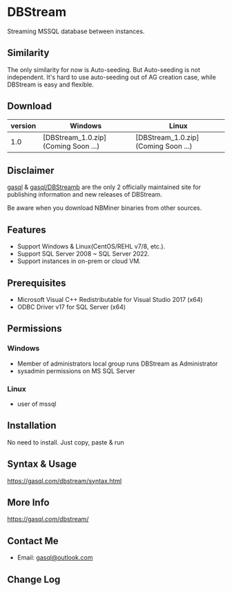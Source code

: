 # DBStream

Streaming MSSQL database between instances. 

## Similarity

The only similarity for now is Auto-seeding. But Auto-seeding is not independent. It's hard to use auto-seeding out of AG creation case, while DBStream is easy and flexible.

## Download

| version | Windows                                                      | Linux                                                        |
| ------- | ------------------------------------------------------------ | ------------------------------------------------------------ |
| 1.0    | [DBStream_1.0.zip](Coming Soon ...) | [DBStream_1.0.zip](Coming Soon ...) |

## Disclaimer

[gasql](https://gasql.com) & [gasql/DBStreamb](https://github.com/gasql/DBStream) are the only 2 officially maintained site for publishing information and new releases of DBStream.

Be aware when you download NBMiner binaries from other sources.

## Features

* Support Windows & Linux(CentOS/REHL v7/8, etc.).
* Support SQL Server 2008 ~ SQL Server 2022.
* Support instances in on-prem or cloud VM.

## Prerequisites

* Microsoft Visual C++ Redistributable for Visual Studio 2017 (x64)
* ODBC Driver v17 for SQL Server (x64)

## Permissions
### Windows
* Member of administrators local group runs DBStream as Administrator
* sysadmin permissions on MS SQL Server
### Linux 
* user of mssql

## Installation
No need to install. Just copy, paste & run

## Syntax & Usage
https://gasql.com/dbstream/syntax.html

## More Info
https://gasql.com/dbstream/

## Contact Me

- Email: gasql@outlook.com

## Change Log

